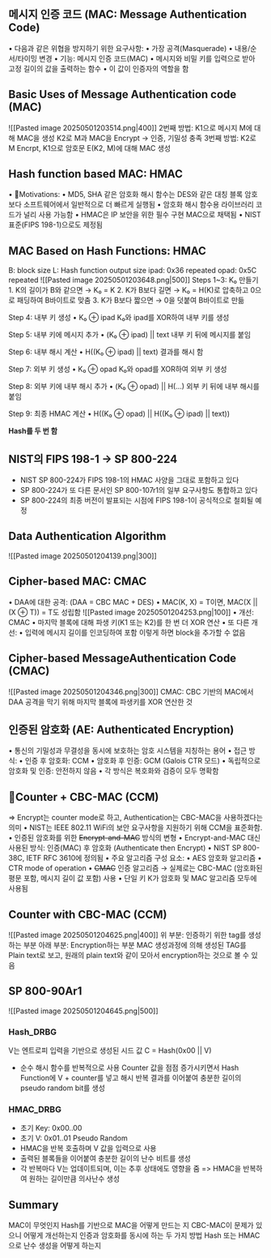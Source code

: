 ## 메시지 인증 코드 (MAC: Message Authentication Code)
•	다음과 같은 위협을 방지하기 위한 요구사항:
	•	가장 공격(Masquerade)
	•	내용/순서/타이밍 변경
•	기능: 메시지 인증 코드(MAC)
	•	메시지와 비밀 키를 입력으로 받아 고정 길이의 값을 출력하는 함수
	•	이 값이 인증자의 역할을 함
## Basic Uses of Message Authentication code (MAC)
![[Pasted image 20250501203514.png|400]]
2번째 방법: 
K1으로 메시지 M에 대해 MAC을 생성 K2로 M과 MAC을 Encrypt -> 인증, 기밀성 충족
3번째 방법:
K2로 M Encrpt, K1으로 암호문 E(K2, M)에 대해 MAC 생성
## Hash function based MAC: HMAC
•	Motivations:
	•	MD5, SHA 같은 암호화 해시 함수는 DES와 같은 대칭 블록 암호보다 소프트웨어에서 일반적으로 더 빠르게 실행됨
	•	암호화 해시 함수용 라이브러리 코드가 널리 사용 가능함
•	HMAC은 IP 보안을 위한 필수 구현 MAC으로 채택됨
•	NIST 표준(FIPS 198-1)으로도 제정됨
## MAC Based on Hash Functions: HMAC
B: block size
L: Hash function output size
ipad: 0x36 repeated
opad: 0x5C repeated
![[Pasted image 20250501203648.png|500]]
Steps 1~3: K₀ 만들기
	1.	K의 길이가 B와 같으면 → K₀ = K
	2.	K가 B보다 길면 → K₀ = H(K)로 압축하고 0으로 패딩하여 B바이트로 맞춤
	3.	K가 B보다 짧으면 → 0을 덧붙여 B바이트로 만듦

Step 4: 내부 키 생성
	•	K₀ ⊕ ipad
K₀와 ipad를 XOR하여 내부 키를 생성

Step 5: 내부 키에 메시지 추가
	•	(K₀ ⊕ ipad) || text
내부 키 뒤에 메시지를 붙임

Step 6: 내부 해시 계산
	•	H((K₀ ⊕ ipad) || text)
결과를 해시 함

Step 7: 외부 키 생성
	•	K₀ ⊕ opad
K₀와 opad를 XOR하여 외부 키 생성

Step 8: 외부 키에 내부 해시 추가
	•	(K₀ ⊕ opad) || H(...)
외부 키 뒤에 내부 해시를 붙임

Step 9: 최종 HMAC 계산
	•	H((K₀ ⊕ opad) || H((K₀ ⊕ ipad) || text))

**Hash를 두 번 함**
## NIST의 FIPS 198-1 -> SP 800-224
- NIST SP 800-224가 FIPS 198-1의 HMAC 사양을 그대로 포함하고 있다
- SP 800-224가 또 다른 문서인 SP 800-107r1의 일부 요구사항도 통합하고 있다
- SP 800-224의 최종 버전이 발표되는 시점에 FIPS 198-1이 공식적으로 철회될 예정
## Data Authentication Algorithm
![[Pasted image 20250501204139.png|300]]
## Cipher-based MAC: CMAC
•	DAA에 대한 공격: (DAA = CBC MAC + DES)
	•	MAC(K, X) = T이면, MAC(X || (X ⊕ T)) = T도 성립함
	![[Pasted image 20250501204253.png|100]]
•	개선: CMAC
	•	마지막 블록에 대해 파생 키(K1 또는 K2)를 한 번 더 XOR 연산
•	또 다른 개선:
	•	입력에 메시지 길이를 인코딩하여 포함
		이렇게 하면 block을 추가할 수 없음
## Cipher-based MessageAuthentication Code (CMAC)
![[Pasted image 20250501204346.png|300]]
CMAC: CBC 기반의 MAC에서 DAA 공격을 막기 위해 마지막 블록에 파생키를 XOR 연산한 것
## 인증된 암호화 (AE: Authenticated Encryption)
•	통신의 기밀성과 무결성을 동시에 보호하는 암호 시스템을 지칭하는 용어
•	접근 방식:
	•	인증 후 암호화: CCM
	•	암호화 후 인증: GCM (Galois CTR 모드)
	•	독립적으로 암호화 및 인증: 안전하지 않음
•	각 방식은 복호화와 검증이 모두 명확함
## Counter + CBC-MAC (CCM)
=> Encrypt는 counter mode로 하고, Authentication는 CBC-MAC을 사용하겠다는 의미
•	NIST는 IEEE 802.11 WiFi의 보안 요구사항을 지원하기 위해 CCM을 표준화함.
•	인증된 암호화를 위한 ~~Encrypt-and-MAC~~ 방식의 변형
	•	Encrypt-and-MAC 대신 사용된 방식: 인증(MAC) 후 암호화 (Authenticate then Encrypt)
	•	NIST SP 800-38C, IETF RFC 3610에 정의됨
•	주요 알고리즘 구성 요소:
	•	AES 암호화 알고리즘
	•	CTR mode of operation
	•	~~CMAC~~ 인증 알고리즘 
		→ 실제로는 CBC-MAC (암호화된 평문 포함, 메시지 길이 값 포함) 사용
•	단일 키 K가 암호화 및 MAC 알고리즘 모두에 사용됨
## Counter with CBC-MAC (CCM)
![[Pasted image 20250501204625.png|400]]
위 부분: 인증하기 위한 tag를 생성하는 부분
아래 부분: Encryption하는 부분
MAC 생성과정에 의해 생성된 TAG를 Plain text로 보고, 원래의 plain text와 같이 모아서 encryption하는 것으로 볼 수 있음
## SP 800-90Ar1
![[Pasted image 20250501204645.png|500]]
### Hash_DRBG
V는 엔트로피 입력을 기반으로 생성된 시드 값
C = Hash(0x00 || V)
- 순수 해시 함수를 반복적으로 사용
Counter 값을 점점 증가시키면서 Hash Function에 V + counter를 넣고 해시 반복
결과를 이어붙여 충분한 길이의 pseudo random bit를 생성
### HMAC_DRBG
- 초기 Key: 0x00..00
- 초기 V: 0x01..01
Pseudo Random
- HMAC을 반복 호출하며 V 값을 입력으로 사용
- 출력된 블록들을 이어붙여 충분한 길이의 난수 비트를 생성
- 각 반복마다 V는 업데이트되며, 이는 추후 상태에도 영향을 줌
=> HMAC을 반복하여 원하는 길이만큼 의사난수 생성
## Summary
MAC이 무엇인지
Hash를 기반으로 MAC을 어떻게 만드는 지
CBC-MAC이 문제가 있으니 어떻게 개선하는지
인증과 암호화를 동시에 하는 두 가지 방법
Hash 또는 HMAC으로 난수 생성을 어떻게 하는지
